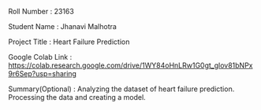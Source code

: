 Roll Number       :   23163

Student Name      :   Jhanavi Malhotra

Project Title     :   Heart Failure Prediction

Google Colab Link :   https://colab.research.google.com/drive/1WY84oHnLRw1G0gt_glov81bNPx9r6Sep?usp=sharing

Summary(Optional) :   Analyzing the dataset of heart failure prediction. Processing the data and creating a model.
